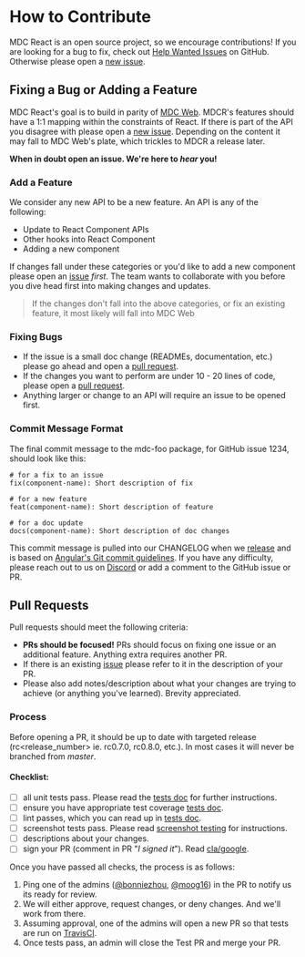 # How to Contribute

MDC React is an open source project, so we encourage contributions! If you are
looking for a bug to fix, check out [Help Wanted Issues](https://github.com/material-components/material-components-web-react/issues?q=is%3Aopen+is%3Aissue+label%3A%22help+wanted%22) on GitHub. Otherwise please open a [new issue](https://github.com/material-components/material-components-web-react/issues/new).

## Fixing a Bug or Adding a Feature

MDC React's goal is to build in parity of [MDC Web](https://github.com/material-components/material-components-web). MDCR's features should have a 1:1 mapping within the constraints of React. If there is part of the API you disagree with please open a [new issue](https://github.com/material-components/material-components-web-react/issues/new). Depending on the content it may fall to MDC Web's plate, which trickles to MDCR a release later.

**When in doubt open an issue. We're here to _hear_ you!**

### Add a Feature

We consider any new API to be a new feature. An API is any of the following:

* Update to React Component APIs
* Other hooks into React Component
* Adding a new component

If changes fall under these categories or you'd like to add a new component please open an [issue](https://github.com/material-components/material-components-web-react/issues/new) _first_. The team wants to collaborate with you before you dive head first into making changes and updates.

> If the changes don't fall into the above categories, or fix an existing feature, it most likely will fall into MDC Web

### Fixing Bugs

* If the issue is a small doc change (READMEs, documentation, etc.) please go ahead and open a [pull request](https://github.com/material-components/material-components-web-react/pulls).
* If the changes you want to perform are under 10 - 20 lines of code, please open a [pull request](https://github.com/material-components/material-components-web-react/pulls).
* Anything larger or change to an API will require an issue to be opened first.

### Commit Message Format

The final commit message to the mdc-foo package, for GitHub issue 1234, should look like this:

```
# for a fix to an issue
fix(component-name): Short description of fix

# for a new feature
feat(component-name): Short description of feature

# for a doc update
docs(component-name): Short description of doc changes
```

This commit message is pulled into our CHANGELOG when we [release](../release.md) and is based on [Angular's Git commit guidelines](https://github.com/angular/angular.js/blob/master/DEVELOPERS.md#commits). If you have any difficulty, please reach out to us on [Discord](https://discord.gg/material-components) or add a comment to the GitHub issue or PR.

## Pull Requests

Pull requests should meet the following criteria:

* **PRs should be focused!** PRs should focus on fixing one issue or an additional feature. Anything extra requires another PR.
* If there is an existing [issue](https://github.com/material-components/material-components-web-react/issues) please refer to it in the description of your PR.
* Please also add notes/description about what your changes are trying to achieve (or anything you've learned). Brevity appreciated.

### Process

Before opening a PR, it should be up to date with targeted release (rc<release_number> ie. rc0.7.0, rc0.8.0, etc.). In most cases it will never be branched from _master_.

#### Checklist:

- [ ] all unit tests pass. Please read the [tests doc](./running-tests.md) for further instructions.
- [ ] ensure you have appropriate test coverage [tests doc](./running-tests.md#test-coverage).
- [ ] lint passes, which you can read up in [tests doc](./running-tests.md#running-lint).
- [ ] screenshot tests pass. Please read [screenshot testing](../screenshot-tests.md) for instructions.
- [ ] descriptions about your changes.
- [ ] sign your PR (comment in PR "_I signed it_"). Read [cla/google](https://cla.developers.google.com/a_zbout/google-individual).

Once you have passed all checks, the process is as follows:

1. Ping one of the admins ([@bonniezhou](https://github.com/bonniezhou), [@moog16](https://github.com/moog16)) in the PR to notify us its ready for review.
1. We will either approve, request changes, or deny changes. And we'll work from there.
1. Assuming approval, one of the admins will open a new PR so that tests are run on [TravisCI](https://travis-ci.com/material-components/material-components-web-react).
1. Once tests pass, an admin will close the Test PR and merge your PR.
